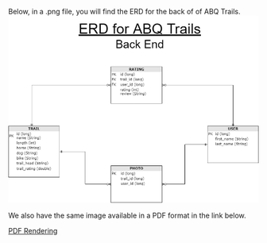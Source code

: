 Below, in a .png file, you will find the ERD for the back of of ABQ Trails.
![ABQTrailsERDbackEndver1](ABQTrailsERDbackEndver1.png)

We also have the same image available in a PDF format in the link below.

[PDF Rendering](ABQTrailsERDbackEndver1.pdf)
